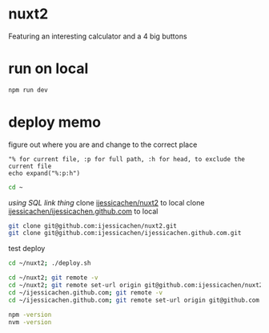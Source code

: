 # nuxt2
Featuring an interesting calculator and a 4 big buttons

# run on local
```bash
npm run dev
```

# deploy memo

figure out where you are and change to the correct place

```vim
"% for current file, :p for full path, :h for head, to exclude the current file
echo expand("%:p:h") 
```
```bash
cd ~
```

*using SQL link thing*
clone [ijessicachen/nuxt2](https://github.com/ijessicachen/nuxt2) to local
clone [ijessicachen/ijessicachen.github.com](https://github.com/ijessicachen/ijessicachen.github.com) to local

```bash
git clone git@github.com:ijessicachen/nuxt2.git
git clone git@github.com:ijessicachen/ijessicachen.github.com.git
```

test deploy
```bash
cd ~/nuxt2; ./deploy.sh

cd ~/nuxt2; git remote -v 
cd ~/nuxt2; git remote set-url origin git@github.com:ijessicachen/nuxt2.git
cd ~/ijessicachen.github.com; git remote -v
cd ~/ijessicachen.github.com; git remote set-url origin git@github.com:ijessicachen/ijessicachen.github.com.git

npm -version
nvm -version
```

